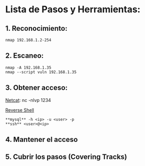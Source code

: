# Lista de Pasos y Herramientas:

## 1. Reconocimiento:
```
nmap 192.168.1.2-254
```

## 2. Escaneo:
```
nmap -A 192.168.1.35
nmap --script vuln 192.168.1.35
```

## 3. Obtener acceso:
[Netcat](https://es.wikipedia.org/wiki/Netcat): nc -nlvp 1234

[Reverse Shell](https://ironhackers.es/herramientas/reverse-shell-cheat-sheet/)
```
**mysql** -h <ip> -u <user> -p
**ssh** <user>@<ip>
```

## 4. Mantener el acceso
## 5. Cubrir los pasos (Covering Tracks)